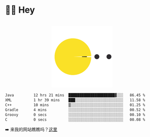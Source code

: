 
# 👋🏻 Hey
<div align="center">
	<br>
	<img src="https://raw.githubusercontent.com/Aniket965/Aniket965/master/pacman.svg?sanitize=true" width="200" height="200">
	<br>
</div>

<!--START_SECTION:waka-->

```text
Java         12 hrs 21 mins  █████████████████████▓░░░   86.45 %
XML          1 hr 39 mins    ███░░░░░░░░░░░░░░░░░░░░░░   11.58 %
C++          10 mins         ▒░░░░░░░░░░░░░░░░░░░░░░░░   01.25 %
Gradle       4 mins          ░░░░░░░░░░░░░░░░░░░░░░░░░   00.52 %
Groovy       0 secs          ░░░░░░░░░░░░░░░░░░░░░░░░░   00.10 %
C            0 secs          ░░░░░░░░░░░░░░░░░░░░░░░░░   00.08 %
```

<!--END_SECTION:waka-->

 ➡️  来我的网站瞧瞧吗？[这里](https://www.shaolongfei.com)
